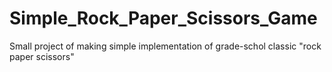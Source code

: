 # Simple_Rock_Paper_Scissors_Game
Small project of making simple implementation of grade-schol classic "rock paper scissors"

